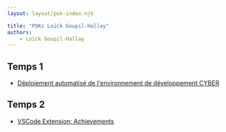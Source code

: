 ```yaml
---
layout: layout/pok-index.njk

title: "POKs Loïck Goupil-Hallay"
authors:
    - Loïck Goupil-Hallay
---
```


## Temps 1
- [Déploiement automatisé de l'environnement de développement CYBER](./temps-1)

## Temps 2
- [VSCode Extension: Achievements](./temps-2)
